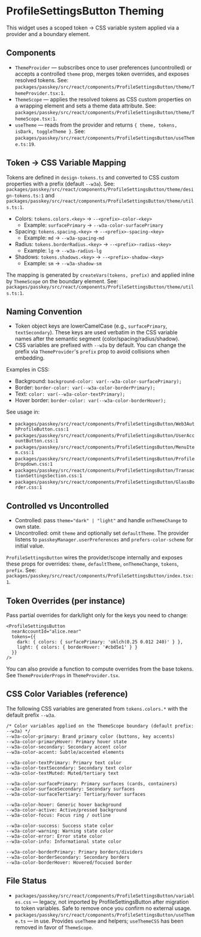# ProfileSettingsButton Theming

This widget uses a scoped token → CSS variable system applied via a provider and a boundary element.

## Components

- `ThemeProvider` — subscribes once to user preferences (uncontrolled) or accepts a controlled `theme` prop, merges token overrides, and exposes resolved tokens. See: `packages/passkey/src/react/components/ProfileSettingsButton/theme/ThemeProvider.tsx:1`.
- `ThemeScope` — applies the resolved tokens as CSS custom properties on a wrapping element and sets a theme data attribute. See: `packages/passkey/src/react/components/ProfileSettingsButton/theme/ThemeScope.tsx:1`.
- `useTheme` — reads from the provider and returns `{ theme, tokens, isDark, toggleTheme }`. See: `packages/passkey/src/react/components/ProfileSettingsButton/useTheme.ts:19`.

## Token → CSS Variable Mapping

Tokens are defined in `design-tokens.ts` and converted to CSS custom properties with a prefix (default `--w3a`). See: `packages/passkey/src/react/components/ProfileSettingsButton/theme/design-tokens.ts:1` and `packages/passkey/src/react/components/ProfileSettingsButton/theme/utils.ts:1`.

- Colors: `tokens.colors.<key>` → `--<prefix>-color-<key>`
  - Example: `surfacePrimary` → `--w3a-color-surfacePrimary`
- Spacing: `tokens.spacing.<key>` → `--<prefix>-spacing-<key>`
  - Example: `md` → `--w3a-spacing-md`
- Radius: `tokens.borderRadius.<key>` → `--<prefix>-radius-<key>`
  - Example: `lg` → `--w3a-radius-lg`
- Shadows: `tokens.shadows.<key>` → `--<prefix>-shadow-<key>`
  - Example: `sm` → `--w3a-shadow-sm`

The mapping is generated by `createVars(tokens, prefix)` and applied inline by `ThemeScope` on the boundary element. See: `packages/passkey/src/react/components/ProfileSettingsButton/theme/utils.ts:1`.

## Naming Convention

- Token object keys are lowerCamelCase (e.g., `surfacePrimary`, `textSecondary`). These keys are used verbatim in the CSS variable names after the semantic segment (color/spacing/radius/shadow).
- CSS variables are prefixed with `--w3a` by default. You can change the prefix via `ThemeProvider`'s `prefix` prop to avoid collisions when embedding.

Examples in CSS:

- Background: `background-color: var(--w3a-color-surfacePrimary);`
- Border: `border-color: var(--w3a-color-borderPrimary);`
- Text: `color: var(--w3a-color-textPrimary);`
- Hover border: `border-color: var(--w3a-color-borderHover);`

See usage in:

- `packages/passkey/src/react/components/ProfileSettingsButton/Web3AuthProfileButton.css:1`
- `packages/passkey/src/react/components/ProfileSettingsButton/UserAccountButton.css:1`
- `packages/passkey/src/react/components/ProfileSettingsButton/MenuItem.css:1`
- `packages/passkey/src/react/components/ProfileSettingsButton/ProfileDropdown.css:1`
- `packages/passkey/src/react/components/ProfileSettingsButton/TransactionSettingsSection.css:1`
- `packages/passkey/src/react/components/ProfileSettingsButton/GlassBorder.css:1`

## Controlled vs Uncontrolled

- Controlled: pass `theme="dark" | "light"` and handle `onThemeChange` to own state.
- Uncontrolled: omit `theme` and optionally set `defaultTheme`. The provider listens to `passkeyManager.userPreferences` and `prefers-color-scheme` for initial value.

`ProfileSettingsButton` wires the provider/scope internally and exposes these props for overrides: `theme`, `defaultTheme`, `onThemeChange`, `tokens`, `prefix`. See: `packages/passkey/src/react/components/ProfileSettingsButton/index.tsx:1`.

## Token Overrides (per instance)

Pass partial overrides for dark/light only for the keys you need to change:

```
<ProfileSettingsButton
  nearAccountId="alice.near"
  tokens={{
    dark: { colors: { surfacePrimary: 'oklch(0.25 0.012 240)' } },
    light: { colors: { borderHover: '#cbd5e1' } }
  }}
/>
```

You can also provide a function to compute overrides from the base tokens. See `ThemeProviderProps` in `ThemeProvider.tsx`.

## CSS Color Variables (reference)

The following CSS variables are generated from `tokens.colors.*` with the default prefix `--w3a`.

```
/* Color variables applied on the ThemeScope boundary (default prefix: --w3a) */
--w3a-color-primary: Brand primary color (buttons, key accents)
--w3a-color-primaryHover: Primary hover state
--w3a-color-secondary: Secondary accent color
--w3a-color-accent: Subtle/accented elements

--w3a-color-textPrimary: Primary text color
--w3a-color-textSecondary: Secondary text color
--w3a-color-textMuted: Muted/tertiary text

--w3a-color-surfacePrimary: Primary surfaces (cards, containers)
--w3a-color-surfaceSecondary: Secondary surfaces
--w3a-color-surfaceTertiary: Tertiary/hover surfaces

--w3a-color-hover: Generic hover background
--w3a-color-active: Active/pressed background
--w3a-color-focus: Focus ring / outline

--w3a-color-success: Success state color
--w3a-color-warning: Warning state color
--w3a-color-error: Error state color
--w3a-color-info: Informational state color

--w3a-color-borderPrimary: Primary borders/dividers
--w3a-color-borderSecondary: Secondary borders
--w3a-color-borderHover: Hovered/focused border
```

## File Status

- `packages/passkey/src/react/components/ProfileSettingsButton/variables.css` — legacy, not imported by ProfileSettingsButton after migration to token variables. Safe to remove once you confirm no external usage.
- `packages/passkey/src/react/components/ProfileSettingsButton/useTheme.ts` — in use. Provides `useTheme` and helpers; `useThemeCSS` has been removed in favor of `ThemeScope`.
